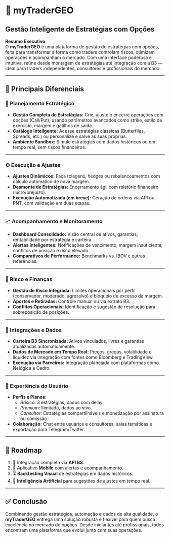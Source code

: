 # 🧠 myTraderGEO
## Gestão Inteligente de Estratégias com Opções

**Resumo Executivo**  
O **myTraderGEO** é uma plataforma de gestão de estratégias com opções, feita para transformar a forma como traders controlam riscos, otimizam operações e acompanham o mercado. Com uma interface poderosa e intuitiva, reúne desde montagem de estratégias até integração com a B3 — ideal para traders independentes, consultores e profissionais do mercado.

---

## 🚀 Principais Diferenciais

### 📌 Planejamento Estratégico
- **Gestão Completa de Estratégias:** Crie, ajuste e encerre operações com opções (Call/Put), usando parâmetros avançados como strike, estilo de exercício, margem e gatilhos de saída.  
- **Catálogo Inteligente:** Acesse estratégias clássicas (Butterflies, Spreads, etc.) ou personalize e salve as suas próprias.  
- **Ambiente Sandbox:** Simule estratégias com dados históricos ou em tempo real, sem riscos financeiros.  

---

### ⚙️ Execução e Ajustes
- **Ajustes Dinâmicos:** Faça rolagens, hedges ou rebalanceamentos com cálculo automático de nova margem.  
- **Desmonte de Estratégias:** Encerramento ágil com relatório financeiro (lucro/prejuízo).  
- **Execução Automatizada (em breve):** Geração de ordens via API ou PNT, com validação em duas etapas.  

---

### 📈 Acompanhamento e Monitoramento
- **Dashboard Consolidado:** Visão central de ativos, garantias, rentabilidade por estratégia e carteira.  
- **Alertas Inteligentes:** Notificações de vencimento, margem insuficiente, conflitos de posição e risco elevado.  
- **Comparativos de Performance:** Benchmarks vs. IBOV e outras referências.  

---

### 🔐 Risco e Finanças
- **Gestão de Risco Integrada:** Limites operacionais por perfil (conservador, moderado, agressivo) e bloqueio de excesso de margem.  
- **Aportes e Retiradas:** Controle manual ou via extrato B3.  
- **Conflitos Operacionais:** Identificação e sugestão de resolução para sobreposição de posições.  

---

### 🔗 Integrações e Dados
- **Carteira B3 Sincronizada:** Ativos vinculados, livres e garantias atualizadas automaticamente.  
- **Dados de Mercado em Tempo Real:** Preços, gregas, volatilidade e liquidez via integração com fontes como Bloomberg e TradingView.  
- **Execução via Parceiros:** Integração planejada com plataformas como Nelógica e Cedro.  

---

### 👥 Experiência do Usuário
- **Perfis e Planos:**  
  - *Básico:* 3 estratégias, dados com delay.  
  - *Premium:* Ilimitado, dados ao vivo.  
  - *Consultor:* Estratégias compartilháveis e monetização por assinatura ou comissão.  
- **Colaboração:** Chat entre usuários e consultores, salas temáticas e exportação para Telegram/Twitter.  

---

## 🚣️ Roadmap
1. 🔄 Integração completa via **API B3**.  
2. 📱 Aplicativo **Mobile** com alertas e acompanhamento.  
3. ⏳ **Backtesting Visual** de estratégias em dados históricos.  
4. 🤖 **Inteligência Artificial** para sugestões de ajustes em tempo real.  

---

## ✅ Conclusão
Combinando gestão estratégica, automação e dados de alta qualidade, o **myTraderGEO** entrega uma solução robusta e flexível para quem busca excelência no mercado de opções. Desde iniciantes até profissionais, todos encontram uma plataforma que evolui junto com suas operações.

